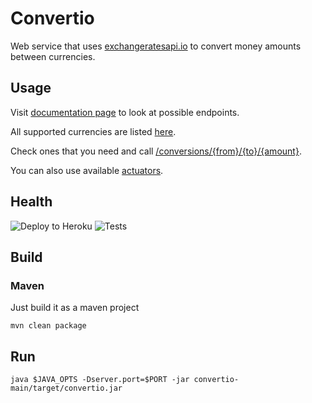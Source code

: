# Convertio

Web service that uses [exchangeratesapi.io](https://exchangeratesapi.io) to convert money amounts between currencies.

## Usage
Visit [documentation page](https://alexander-shelyugov-convertio.herokuapp.com/docs) to look at possible endpoints.

All supported currencies are listed [here](https://alexander-shelyugov-convertio.herokuapp.com/currencies).

Check ones that you need and call [/conversions/{from}/{to}/{amount}](https://alexander-shelyugov-convertio.herokuapp.com/conversions/USD/EUR/100).

You can also use available [actuators](https://alexander-shelyugov-convertio.herokuapp.com/actuator).

## Health
![Deploy to Heroku](https://github.com/AlexanderShelyugov/Convertio/actions/workflows/heroku.yml/badge.svg)
![Tests](https://github.com/AlexanderShelyugov/Convertio/actions/workflows/tests.yml/badge.svg)

## Build

### Maven

Just build it as a maven project

```shell
mvn clean package
```

## Run
```shell
java $JAVA_OPTS -Dserver.port=$PORT -jar convertio-main/target/convertio.jar
```